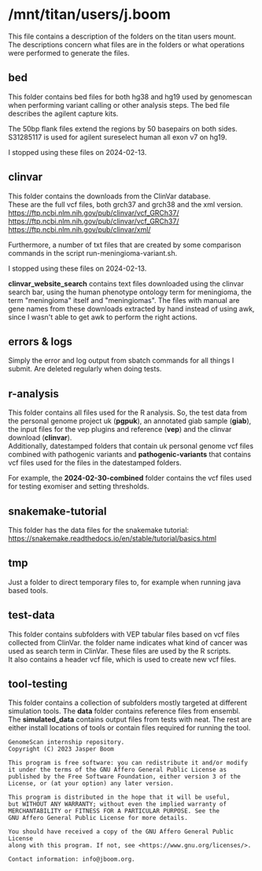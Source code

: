 # /mnt/titan/users/j.boom
This file contains a description of the folders on the titan users mount.  
The descriptions concern what files are in the folders or what operations were
performed to generate the files.

## bed
This folder contains bed files for both hg38 and hg19 used by genomescan when
performing variant calling or other analysis steps. The bed file describes the
agilent capture kits.

The 50bp flank files extend the regions by 50 basepairs on both sides.  
S31285117 is used for agilent sureselect human all exon v7 on hg19.

I stopped using these files on 2024-02-13.

## clinvar
This folder contains the downloads from the ClinVar database.  
These are the full vcf files, both grch37 and grch38 and the xml version.  
https://ftp.ncbi.nlm.nih.gov/pub/clinvar/vcf_GRCh37/  
https://ftp.ncbi.nlm.nih.gov/pub/clinvar/vcf_GRCh37/  
https://ftp.ncbi.nlm.nih.gov/pub/clinvar/xml/

Furthermore, a number of txt files that are created by some comparison
commands in the script run-meningioma-variant.sh.

I stopped using these files on 2024-02-13.

**clinvar_website_search** contains text files downloaded using the clinvar
search bar, using the human phenotype ontology term for meningioma, the term
"meningioma" itself and "meningiomas". The files with manual are gene names
from these downloads extracted by hand instead of using awk, since I wasn't able
to get awk to perform the right actions.

## errors & logs
Simply the error and log output from sbatch commands for all things I submit.
Are deleted regularly when doing tests.

## r-analysis
This folder contains all files used for the R analysis. So, the test data from
the personal genome project uk (**pgpuk**), an annotated giab
sample (**giab**), the input files for the vep plugins and reference (**vep**)
and the clinvar download (**clinvar**).  
Additionally, datestamped folders that contain uk personal genome vcf files
combined with pathogenic variants and **pathogenic-variants** that contains
vcf files used for the files in the datestamped folders.

For example, the **2024-02-30-combined** folder contains the vcf files used
for testing exomiser and setting thresholds.

## snakemake-tutorial
This folder has the data files for the snakemake tutorial: 
https://snakemake.readthedocs.io/en/stable/tutorial/basics.html

## tmp
Just a folder to direct temporary files to, for example when running java
based tools.

## test-data
This folder contains subfolders with VEP tabular files based on vcf files
collected from ClinVar. the folder name indicates what kind of cancer was used
as search term in ClinVar. These files are used by the R scripts.  
It also contains a header vcf file, which is used to create new vcf files.

## tool-testing
This folder contains a collection of subfolders mostly targeted at different
simulation tools. The **data** folder contains reference files from ensembl.  
The **simulated_data** contains output files from tests with neat. The rest are
either install locations of tools or contain files required for running the
tool.

```
GenomeScan internship repository.
Copyright (C) 2023 Jasper Boom

This program is free software: you can redistribute it and/or modify
it under the terms of the GNU Affero General Public License as
published by the Free Software Foundation, either version 3 of the
License, or (at your option) any later version.

This program is distributed in the hope that it will be useful,
but WITHOUT ANY WARRANTY; without even the implied warranty of
MERCHANTABILITY or FITNESS FOR A PARTICULAR PURPOSE. See the
GNU Affero General Public License for more details.

You should have received a copy of the GNU Affero General Public License
along with this program. If not, see <https://www.gnu.org/licenses/>.

Contact information: info@jboom.org.
```